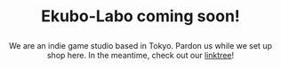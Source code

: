 <H1><p align=center>Ekubo-Labo coming soon!</p></H1>
<p align=center>We are an indie game studio based in Tokyo. Pardon us while we set up shop here. In the meantime, check out our <a href="https://linktr.ee/ekubo_labo">linktree</a>!</p>
